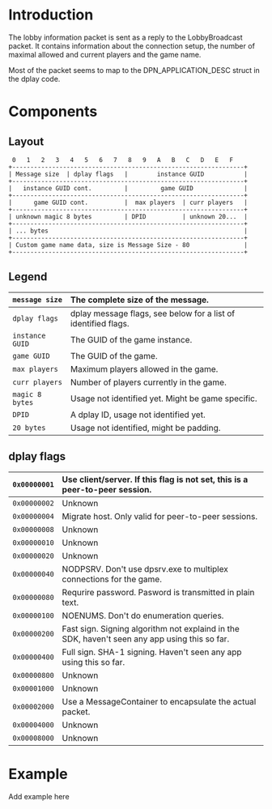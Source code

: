 # Introduction #

The lobby information packet is sent as a reply to the LobbyBroadcast packet. It contains information about the connection setup, the number of maximal allowed and current players and the game name.

Most of the packet seems to map to the DPN\_APPLICATION\_DESC struct in the dplay code.

# Components #

## Layout ##

```
 0   1   2   3   4   5   6   7   8   9   A   B   C   D   E   F
+----------------------------------------------------------------+
| Message size  | dplay flags   |        instance GUID           |
+----------------------------------------------------------------+
|   instance GUID cont.         |         game GUID              |
+----------------------------------------------------------------+
|      game GUID cont.          |  max players  | curr players   |
+----------------------------------------------------------------+
| unknown magic 8 bytes         | DPID          | unknown 20...  |
+----------------------------------------------------------------+
| ... bytes                                                      |
+----------------------------------------------------------------+
| Custom game name data, size is Message Size - 80               |
+----------------------------------------------------------------+
```

## Legend ##

| `message size`  | The complete size of the message. |
|:----------------|:----------------------------------|
| `dplay flags`   | dplay message flags, see below for a list of identified flags. |
| `instance GUID` | The GUID of the game instance.    |
| `game GUID`     | The GUID of the game.             |
| `max players`   | Maximum players allowed in the game. |
| `curr players`  | Number of players currently in the game. |
| `magic 8 bytes` | Usage not identified yet. Might be game specific. |
| `DPID`          | A dplay ID, usage not identified yet. |
| `20 bytes`      | Usage not identified, might be padding. |

## dplay flags ##

| `0x00000001` | Use client/server. If this flag is not set, this is a peer-to-peer session. |
|:-------------|:----------------------------------------------------------------------------|
| `0x00000002` | Unknown                                                                     |
| `0x00000004` | Migrate host. Only valid for peer-to-peer sessions.                         |
| `0x00000008` | Unknown                                                                     |
| `0x00000010` | Unknown                                                                     |
| `0x00000020` | Unknown                                                                     |
| `0x00000040` | NODPSRV. Don't use dpsrv.exe to multiplex connections for the game.         |
| `0x00000080` | Requrire password. Pasword is transmitted in plain text.                    |
| `0x00000100` | NOENUMS. Don't do enumeration queries.                                      |
| `0x00000200` | Fast sign. Signing algorithm not explaind in the SDK, haven't seen any app using this so far. |
| `0x00000400` | Full sign. SHA-1 signing. Haven't seen any app using this so far.           |
| `0x00000800` | Unknown                                                                     |
| `0x00001000` | Unknown                                                                     |
| `0x00002000` | Use a MessageContainer to encapsulate the actual packet.                    |
| `0x00004000` | Unknown                                                                     |
| `0x00008000` | Unknown                                                                     |


# Example #

Add example here
